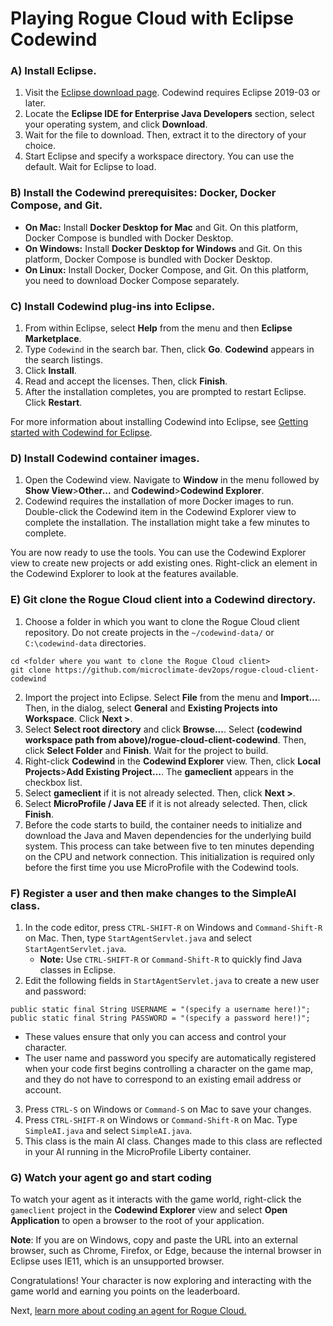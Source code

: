 # Playing Rogue Cloud with Eclipse Codewind

### A) Install Eclipse.
1) Visit the [Eclipse download page](https://www.eclipse.org/downloads/packages/). Codewind requires Eclipse 2019-03 or later.
2) Locate the **Eclipse IDE for Enterprise Java Developers** section, select your operating system, and click **Download**.
3) Wait for the file to download. Then, extract it to the directory of your choice.
4) Start Eclipse and specify a workspace directory. You can use the default. Wait for Eclipse to load.

### B) Install the Codewind prerequisites: Docker, Docker Compose, and Git.
- **On Mac:** Install **Docker Desktop for Mac** and Git. On this platform, Docker Compose is bundled with Docker Desktop.
- **On Windows:** Install **Docker Desktop for Windows** and Git. On this platform, Docker Compose is bundled with Docker Desktop.
- **On Linux:** Install Docker, Docker Compose, and Git. On this platform, you need to download Docker Compose separately.

### C) Install Codewind plug-ins into Eclipse.
1) From within Eclipse, select **Help** from the menu and then **Eclipse Marketplace**.
2) Type `Codewind` in the search bar. Then, click **Go**. **Codewind** appears in the search listings.
3) Click **Install**.
4) Read and accept the licenses. Then, click **Finish**.
5) After the installation completes, you are prompted to restart Eclipse. Click **Restart**.

For more information about installing Codewind into Eclipse, see [Getting started with Codewind for Eclipse](https://www.eclipse.org/codewind/mdteclipsegettingstarted.html).

### D) Install Codewind container images.
1) Open the Codewind view. Navigate to **Window** in the menu followed by **Show View**>**Other...** and **Codewind**>**Codewind Explorer**.
2) Codewind requires the installation of more Docker images to run. Double-click the Codewind item in the Codewind Explorer view to complete the installation. The installation might take a few minutes to complete.

You are now ready to use the tools. You can use the Codewind Explorer view to create new projects or add existing ones. Right-click an element in the Codewind Explorer to look at the features available.

### E) Git clone the Rogue Cloud client into a Codewind directory.
1) Choose a folder in which you want to clone the Rogue Cloud client repository. Do not create projects in the `~/codewind-data/` or `C:\codewind-data` directories.
  ```
  cd <folder where you want to clone the Rogue Cloud client>
  git clone https://github.com/microclimate-dev2ops/rogue-cloud-client-codewind
  ```
2) Import the project into Eclipse. Select **File** from the menu and **Import...**. Then, in the dialog, select **General** and **Existing Projects into Workspace**. Click **Next >**.
3) Select **Select root directory** and click **Browse...**. Select **(codewind workspace path from above)/rogue-cloud-client-codewind**. Then, click **Select Folder** and **Finish**. Wait for the project to build.
4) Right-click **Codewind** in the **Codewind Explorer** view. Then, click **Local Projects**>**Add Existing Project...**. The **gameclient** appears in the checkbox list.
5) Select **gameclient** if it is not already selected. Then, click **Next >**.
6) Select **MicroProfile / Java EE** if it is not already selected. Then, click **Finish**. 
7) Before the code starts to build, the container needs to initialize and download the Java and Maven dependencies for the underlying build system. This process can take between five to ten minutes depending on the CPU and network connection. This initialization is required only before the first time you use MicroProfile with the Codewind tools. 

### F) Register a user and then make changes to the SimpleAI class.
1) In the code editor, press `CTRL-SHIFT-R` on Windows and `Command-Shift-R` on Mac. Then, type `StartAgentServlet.java` and select `StartAgentServlet.java`.
   * **Note:** Use `CTRL-SHIFT-R` or `Command-Shift-R` to quickly find Java classes in Eclipse.
2) Edit the following fields in `StartAgentServlet.java` to create a new user and password:
```
public static final String USERNAME = "(specify a username here!)";
public static final String PASSWORD = "(specify a password here!)";
```
   * These values ensure that only you can access and control your character.
   * The user name and password you specify are automatically registered when your code first begins controlling a character on the game map, and they do not have to correspond to an existing email address or account.
3) Press `CTRL-S` on Windows or `Command-S` on Mac to save your changes.
4) Press `CTRL-SHIFT-R` on Windows or `Command-Shift-R` on Mac. Type `SimpleAI.java` and select `SimpleAI.java`.
5) This class is the main AI class. Changes made to this class are reflected in your AI running in the MicroProfile Liberty container.

### G) Watch your agent go and start coding
To watch your agent as it interacts with the game world, right-click the `gameclient` project in the **Codewind Explorer** view and select **Open Application** to open a browser to the root of your application.

**Note**: If you are on Windows, copy and paste the URL into an external browser, such as Chrome, Firefox, or Edge, because the internal browser in Eclipse uses IE11, which is an unsupported browser.

Congratulations! Your character is now exploring and interacting with the game world and earning you points on the leaderboard.

Next, [learn more about coding an agent for Rogue Cloud.](Developing-CodingNextSteps.md)
